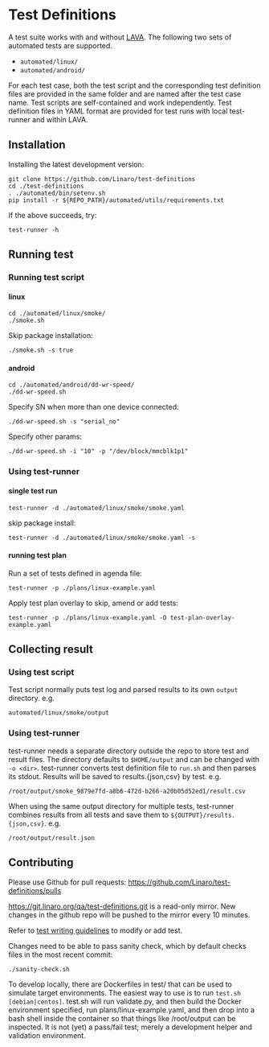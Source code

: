 # Test Definitions
A test suite works with and without [LAVA](http://lavasoftware.org/). The following two
sets of automated tests are supported.

- `automated/linux/`
- `automated/android/`

For each test case, both the test script and the corresponding test definition files are
provided in the same folder and are named after the test case name. Test scripts are
self-contained and work independently. Test definition files in YAML format are provided
for test runs with local test-runner and within LAVA.

## Installation
Installing the latest development version:

    git clone https://github.com/Linaro/test-definitions
    cd ./test-definitions
    . ./automated/bin/setenv.sh
    pip install -r ${REPO_PATH}/automated/utils/requirements.txt

If the above succeeds, try:

    test-runner -h

## Running test
### Running test script
#### linux

    cd ./automated/linux/smoke/
    ./smoke.sh

Skip package installation:

    ./smoke.sh -s true

#### android

    cd ./automated/android/dd-wr-speed/
    ./dd-wr-speed.sh

Specify SN when more than one device connected:

    ./dd-wr-speed.sh -s "serial_no"

Specify other params:

    ./dd-wr-speed.sh -i "10" -p "/dev/block/mmcblk1p1"

### Using test-runner
#### single test run

    test-runner -d ./automated/linux/smoke/smoke.yaml

skip package install:

    test-runner -d ./automated/linux/smoke/smoke.yaml -s

#### running test plan

Run a set of tests defined in agenda file:
    
    test-runner -p ./plans/linux-example.yaml

Apply test plan overlay to skip, amend or add tests:
    
    test-runner -p ./plans/linux-example.yaml -O test-plan-overlay-example.yaml

## Collecting result

### Using test script
Test script normally puts test log and parsed results to its own `output` directory. e.g.
    
    automated/linux/smoke/output

### Using test-runner
test-runner needs a separate directory outside the repo to store test and result files.
The directory defaults to `$HOME/output` and can be changed with `-o <dir>`. test-runner
converts test definition file to `run.sh` and then parses its stdout. Results
will be saved to results.{json,csv} by test. e.g.
    
    /root/output/smoke_9879e7fd-a8b6-472d-b266-a20b05d52ed1/result.csv

When using the same output directory for multiple tests, test-runner combines results
from all tests and save them to `${OUTPUT}/results.{json,csv}`. e.g.
    
    /root/output/result.json

## Contributing

Please use Github for pull requests: https://github.com/Linaro/test-definitions/pulls

https://git.linaro.org/qa/test-definitions.git is a read-only mirror. New changes in the
github repo will be pushed to the mirror every 10 minutes.

Refer to [test writing guidelines](docs/test-writing-guidelines.md) to modify
or add test. 

Changes need to be able to pass sanity check, which by default checks files in the most
recent commit:

    ./sanity-check.sh

To develop locally, there are Dockerfiles in test/ that can be used to simulate
target environments. The easiest way to use is to run `test.sh
[debian|centos]`. test.sh will run validate.py, and then build the Docker
environment specified, run plans/linux-example.yaml, and then drop into a bash
shell inside the container so that things like /root/output can be inspected.
It is not (yet) a pass/fail test; merely a development helper and validation
environment.
